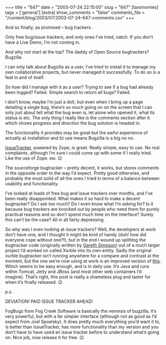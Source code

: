 +++
title = "647"
date = "2003-07-24 22:15:00"
slug = "647"
[taxonomies]
tags = ['general']
[extra]
show_comments = "false"
comments_file = "/content/blog/2003/07/2003-07-24-647-comments.csv"
+++

And so finally, as promised – bug trackers.

Only free bug/issue trackers, and only ones I’ve tried, natch. If you don’t have a Live Demo, I’m not coming in.

And why not start at the top? The daddy of Open Source bugtrackers? Bugzilla.

I can only talk about Bugzilla as a user, I’ve tried to install it to manage my own collaborative projects, but never managed it successfully. To do so is a feat in and of itself.

So how did I manage with it as a user? Trying to see if a bug had already been logged? Failed. Simple search to return all bugs? Failed.

I don’t know, maybe I’m just a dolt, but even when I bring up a page detailing a single bug, there’s so much going on on the screen that I can only just about tell what the bug even is, let alone who opened it, what its status is etc. The only thing I really like is the comments section after it which shows progress and direction the bug solution is headed in.

The functionality it provides may be great but the awful experience of actually a) installation and b) use means Bugzilla is a big no no.

[IssueTracker](http://www.zope.org/Members/peterbe/IssueTrackerProduct/), powered by Zope, is great. Really simple, easy to use. No real complaints, although I’m sure I could come up with some if I really tried. Like the use of Zope. ew. 😉

The sourceforge bugtracker – pretty decent, it works, but stores comments in the opposite order to the way I’d expect. Pretty good otherwise, and probably the most solid of all the ones I tried in terms of a balance between usability and functionality.

I’ve looked at loads of free bug and issue trackers over months, and I’ve been really disappointed. What makes it so hard to make a decent bugtracker? Do I ask too much? Do I even know what I’m asking for? Is it because bug trackers are knocked out by people who need them for purely practical reasons and so don’t spend much time on the interface? Surely this can’t be the case? All in all fairly depressing.

So why was I even looking at issue trackers? Well, the developers at work don’t have one, and I thought it might be kind of handy (duh! how did everyone cope without one?!), but in the end I wound up splitting the bugtracker code (originally written by [Gareth Simpson](http://www.xurble.org)) out of a much larger project I’d worked on called Xurble into its own entity. Sadly the original xurble bugtracker isn’t running anywhere for a compare and contrast at the moment, but the one we’re now using at work is an improved version of [this](http://bugs.jabbernet.org). Which seems to be easy enough, and is in daily use. It’s Java and runs within Tomcat, Jetty and JBoss (and most other web containers I’d imagine). That’s right, this post is really a shameless plug and taster for when it’s finally released. 😉

p.s.

DEVIATION! PAID ISSUE TRACKER AHEAD!

FogBugz from Fog Creek Software is basically the nemesis of bugzilla, it’s very powerful, but with a far simpler interface (although not as good as I’d expect from Joel Spoelsky). It does pretty much everything you’d want it to, is better than IssueTracker, has more functionality than my version and you don’t have to have used an issue tracker before to understand what’s going on. Nice job, now release it for free. 😉
